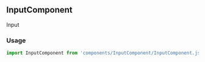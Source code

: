 ## InputComponent

Input

### Usage

```javascript
import InputComponent from 'components/InputComponent/InputComponent.js';
```
